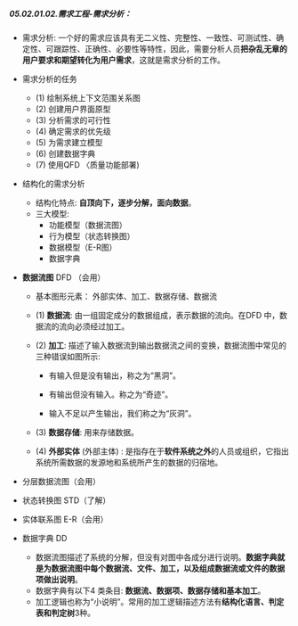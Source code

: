 ##### 05.02.01.02.需求工程-需求分析：

- 需求分析: 一个好的需求应该具有无二义性、完整性、一致性、可测试性、确定性、可跟踪性、正确性、必要性等特性，因此，需要分析人员**把杂乱无章的用户要求和期望转化为用户需求**，这就是需求分析的工作。

- 需求分析的任务
  
  - (1) 绘制系统上下文范围关系图
  - (2) 创建用户界面原型
  - (3) 分析需求的可行性
  - (4) 确定需求的优先级
  - (5) 为需求建立模型
  - (6) 创建数据字典
  - (7) 使用QFD 〈质量功能部署)

- 结构化的需求分析
  
  - 结构化特点: **自顶向下，逐步分解，面向数据**。
  - 三大模型: 
    - 功能模型（数据流图）
    - 行为模型（状态转换图）
    - 数据模型（E-R图）
    - 数据字典

- **数据流图** DFD （会用）
  
  - 基本图形元素： 外部实体、加工、数据存储、数据流
  
  - (1) **数据流**: 由一组固定成分的数据组成，表示数据的流向。在DFD 中，数据流的流向必须经过加工。
  
  - (2) **加工**: 描述了输入数据流到输出数据流之间的变换，数据流图中常见的三种错误如图所示:
    
    - 有输入但是没有输出，称之为“黑洞”。
    
    - 有输出但没有输入。称之为“奇迹”。
    
    - 输入不足以产生输出，我们称之为“灰洞”。
  
  - (3) **数据存储**: 用来存储数据。
  
  - (4) **外部实体** (外部主体) : 是指存在于**软件系统之外**的人员或组织，它指出系统所需数据的发源地和系统所产生的数据的归宿地。

- 分层数据流图（会用）

- 状态转换图 STD（了解）

- 实体联系图 E-R（会用）

- 数据字典 DD
  
  - 数据流图描述了系统的分解，但没有对图中各成分进行说明。**数据字典就是为数据流图中每个数据流、文件、加工，以及组成数据流或文件的数据项做出说明**。
  - 数据字典有以下4 类条目: **数据流、数据项、数据存储和基本加工**。
  - 加工逻辑也称为“小说明”。常用的加工逻辑描述方法有**结构化语言、判定表和判定树**3种。

